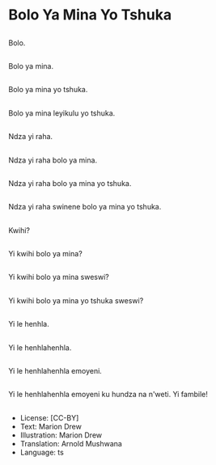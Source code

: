 # Bolo Ya Mina Yo Tshuka

##
Bolo.

##
Bolo ya mina.

##
Bolo ya mina yo tshuka.

##
Bolo ya mina leyikulu yo tshuka.

##
Ndza yi raha.

##
Ndza yi raha bolo ya mina.

##
Ndza yi raha bolo ya mina yo tshuka.

##
Ndza yi raha swinene bolo ya mina yo tshuka.

##
Kwihi?

##
Yi kwihi bolo ya mina?

##
Yi kwihi bolo ya mina sweswi?

##
Yi kwihi bolo ya mina yo tshuka sweswi?

##
Yi le henhla.

##
Yi le henhlahenhla.

##
Yi le henhlahenhla emoyeni.

##
Yi le henhlahenhla emoyeni ku hundza na n'weti. Yi fambile!

##
* License: [CC-BY]
* Text: Marion Drew
* Illustration: Marion Drew
* Translation: Arnold Mushwana
* Language: ts
